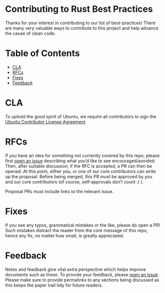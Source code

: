 # Contributing to Rust Best Practices

Thanks for your interest in contributing to our list of best-practices!
There are many very valuable ways to contribute to this project and help advance the cause of clean code.

# Table of Contents

- [CLA](#cla)
- [RFCs](#rfcs)
- [Fixes](#fixes)
- [Feedback](#feedback)

# CLA

To uphold the good spirit of Ubuntu, we require all contributors to sign the [Ubuntu Contributor License Agreement][cla]

# RFCs

If you have an idea for something not currently covered by this repo, please first [open an issue][open-an-issue] describing what you’d like to see encouraged/avoided.
Then, after suitable discussion, if the RFC is accepted, a PR can then be opened.
At this point, either you, or one of our core contributors can write up the proposal.
Before being merged, this PR must be approved by you and our core contributors (of course, self-approvals don’t count :) ).

Proposal PRs must include links to the relevant issue.

# Fixes

If you see any typos, grammatical mistakes or the like, please do open a PR!
Such mistakes distract the reader from the core message of this repo, hence any fix, no matter how small, is greatly appreciated.

# Feedback

Notes and feedback give vital extra perspective which helps improve documents such as these.
To provide your feedback, please [open an issue][open-an-issue].
Please make sure to provide permalinks to any sections being discussed as this keeps the paper trail tidy for future readers.

[cla]: https://ubuntu.com/legal/contributors
[open-an-issue]: https://github.com/canonical/rust-best-practices/issues/new
